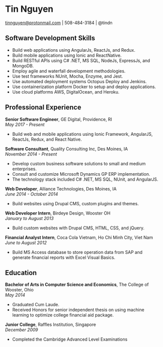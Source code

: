# Tin Nguyen

tinnguyen@protonmail.com | 508-484-3184 | @tindn

## Software Development Skills

* Build web applications using AngularJs, ReactJs, and Redux.
* Build mobile applications using Ionic and ReactNative.
* Build RESTful APIs using C# .NET, MS SQL, NodeJs, ExpressJs, and MongoDB.
* Employ agile and waterfall development methodologies.
* Use test frameworks NUnit, Mocha, Enzyme, and Jest.
* Use automated deployment systems Octopus Deploy and Jenkins.
* Use containerization platform Docker to setup and deploy applications.
* Use cloud platforms AWS, DigitalOcean, and Heroku.

## Professional Experience

**Senior Software Engineer**, GE Digital, Providence, RI  
*May 2017 - Present*

* Build web and mobile applications using Ionic Framework, AngularJS, ReactJs, Redux, and React Native.

**Software Consultant**, Quality Consulting Inc, Des Moines, IA  
*November 2014 - Present*

* Develop custom business software solutions to small and medium enterprises.
* Consult and customize Microsoft Dynamics GP ERP implementation.
* The technology stack included C# .NET, MS SQL, NUnit, and AngularJS.

**Web Developer**, Alliance Technologies, Des Moines, IA  
*June 2014 - October 2014*

* Build websites using Drupal CMS, custom plugins and themes.

**Web Developer Intern**, Birdeye Design, Wooster OH  
*January to August 2013*

* Build custom websites with Drupal CMS, HTML, CSS, and jQuery.

**Financial Analyst Intern**, Coca Cola Vietnam, Ho Chi Minh City, Viet Nam  
*June to August 2012*

* Build MS Access database to store operation data from SAP and generate financial reports with Excel Visual Basics.

## Education

**Bachelor of Arts in Computer Science and Economics**, The College of Wooster, Ohio  
*May 2014*

* Graduated Cum Laude.
* Received Honors for senior independent thesis on using machine learning to optimize college financial aid package.

**Junior College**, Raffles Institution, Singapore  
*December 2009*

* Completed the Cambridge Advanced Level Examinations